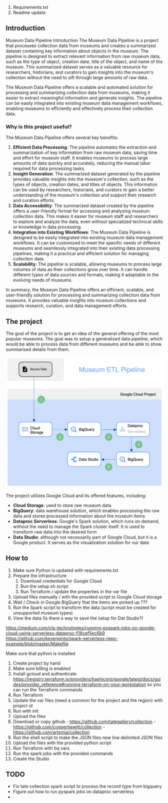 1. Requirements.txt
2. Readme update

## Introduction
Museum Data Pipeline
Introduction
The Museum Data Pipeline is a project that processes collection data from museums and creates a summarized dataset containing key information about objects in the museum. The pipeline is designed to extract relevant information from raw museum data, such as the type of object, creation date, title of the object, and name of the museum. This summarized dataset serves as a valuable resource for researchers, historians, and curators to gain insights into the museum's collection without the need to sift through large amounts of raw data.

The Museum Data Pipeline offers a scalable and automated solution for processing and summarizing collection data from museums, making it easier to extract meaningful information and generate insights. The pipeline can be easily integrated into existing museum data management workflows, enabling museums to efficiently and effectively process their collection data.

### Why is this project useful?
The Museum Data Pipeline offers several key benefits:
1. **Efficient Data Processing**: The pipeline automates the extraction and summarization of key information from raw museum data, saving time and effort for museum staff. It enables museums to process large amounts of data quickly and accurately, reducing the manual labor required for data processing tasks.
2. **Insight Generation**: The summarized dataset generated by the pipeline provides valuable insights into the museum's collection, such as the types of objects, creation dates, and titles of objects. This information can be used by researchers, historians, and curators to gain a better understanding of the museum's collection and support their research and curation efforts.
3. **Data Accessibility**: The summarized dataset created by the pipeline offers a user-friendly format for accessing and analyzing museum collection data. This makes it easier for museum staff and researchers to explore and analyze the data, even without specialized technical skills or knowledge in data processing.
4. **Integration into Existing Workflows**: The Museum Data Pipeline is designed to be easily integrated into existing museum data management workflows. It can be customized to meet the specific needs of different museums and seamlessly integrated into their existing data processing pipelines, making it a practical and efficient solution for managing collection data.
5. **Scalability**: The pipeline is scalable, allowing museums to process large volumes of data as their collections grow over time. It can handle different types of data sources and formats, making it adaptable to the evolving needs of museums.

In summary, the Museum Data Pipeline offers an efficient, scalable, and user-friendly solution for processing and summarizing collection data from museums. It provides valuable insights into museum collections and supports research, curation, and data management efforts.

## The project
The goal of the project is to get an idea of the general offering of the most popular museums.
The goal was to setup a generalized data pipeline, which would be able to process data from different museums and be able to show summarised details from them.

![alt text](architecture.png "Architecture")

The project utilizes Google Cloud and its offered features, including:
- **Cloud Storage**: used to store raw museum data
- **BigQuery**: data warehouse solution, which enables processing the raw data and stores processed information about the museum items
- **Dataproc Serverless**: Google's Spark solution, which runs on demand, without the need to manage the Spark cluster itself. It is used to transform raw data into the desired form
- **Data Studio**: although not necessarily part of Google Cloud, but it is a Google product. It serves as the visualization solution for our data

## How to
1. Make sure Python is updated with requirements.txt
2. Prepare the infrastructure
   1. Download credentials for Google Cloud
   2. Run the setup.sh script
   3. Run Terraform / update the properties in the var file
3. Upload files manually / with the provided script to Google Cloud storage
4. Wait / Check in Google BigQuery that the items are picked up ???
5. Run the Spark script to transform the data (script must be created for unsupported museum types)
6. View the data (Is there a way to save the setup for Dat Studio?)


https://medium.com/cts-technologies/running-pyspark-jobs-on-google-cloud-using-serverless-dataproc-f16cef5ec6b9
https://github.com/kevenpinto/spark-serverless-repo-example/blob/master/Makefile

Make sure that python is installed
1. Create project by hand
2. Make sure billing is enabled
3. Install gcloud and authenticate https://registry.terraform.io/providers/hashicorp/google/latest/docs/guides/provider_reference#running-terraform-on-your-workstation
so you can run the Terraform commands
4. Run Terraform
  1. Update the var files (need a common for the project and the region) with project id
  2. Run with init
5. Upload the files
  1. Download or copy github
    - https://github.com/tategallery/collection
    - https://github.com/cooperhewitt/collection
    - https://github.com/artsmia/collection
  2. Run the shell script to make the JSON files new line delimited JSON files
  3. Upload the files with the provided python script
6. Run Terraform with bq vars
7. Run the spark jobs with the provided commands
8. Create the Studio

## TODO 

- Fix tate collection spark script to process the record type from bigquery
- Figure out how to run pyspark jobs on dataproc serverless
- 

